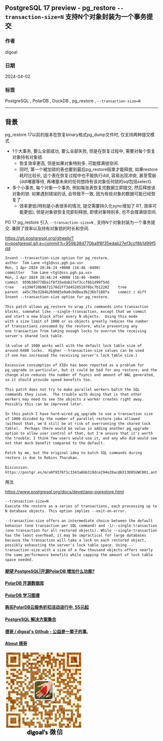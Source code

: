 ## PostgreSQL 17 preview - pg_restore `--transaction-size=N` 支持N个对象封装为一个事务提交    
                                                                                                        
### 作者                                                                                                        
digoal                                                                                                        
                                                                                                        
### 日期                                                                                                        
2024-04-02                                                                                              
                                                                                                        
### 标签                                                                                                        
PostgreSQL , PolarDB , DuckDB , pg_restore , `--transaction-size=N`     
                                                                                                        
----                                                                                                        
                                                                                                        
## 背景   
pg_restore 17以前的版本在恢复binary格式pg_dump文件时, 仅支持两种提交模式  
- 1个大事务, 要么全部成功, 要么全部失败, 但是在恢复过程中, 需要对每个恢复对象持有对象锁.  
    - 恢复效率更高, 但是如果对象特别多, 可能撑满锁空间.   
    - 同时, 第一个被加锁的表也要到最后pg_restore结束才能释放, 如果restore耗时比较长, 这个表在恢复过程中也不能执行ddl, 容易出现冲突, 甚至雪崩(ddl堵塞等待, 再堵塞未来的任何想持有该对象任何锁的sql包括select).       
- 多个小事务, 每个对象一个事务, 例如每张表恢复完数据立即提交, 然后释放该对象的锁. 如果遇到错误的话, 会导致不一致, 因为有些对象的数据可能已经恢复了.    
    - 效率更低(特别是小表很多的情况, 提交需要持久化sync增加了 RT, 效率可能更低), 但是对象锁恢复完即刻释放, 即使对象特别多, 也不会撑满锁空间.  
  
PG 17 pg_restore 引入 `--transaction-size=N` , 支持N个对象封装为一个事务提交. 兼顾了效率以及持有对象锁的时长和空间.  
  
https://git.postgresql.org/gitweb/?p=postgresql.git;a=commit;h=959b38d770ba1f8f35edab27ef3ccf8b1d99f5dd  
```  
Invent --transaction-size option for pg_restore.  
author	Tom Lane <tgl@sss.pgh.pa.us>	  
Mon, 1 Apr 2024 20:46:24 +0000 (16:46 -0400)  
committer	Tom Lane <tgl@sss.pgh.pa.us>	  
Mon, 1 Apr 2024 20:46:24 +0000 (16:46 -0400)  
commit	959b38d770ba1f8f35edab27ef3ccf8b1d99f5dd  
tree	e1396f20b9672178d2ff3d452851078bc7b12202	tree  
parent	a45c78e3284b269085e9a0cbd0ea3b236b7180fa	commit | diff  
Invent --transaction-size option for pg_restore.  
  
This patch allows pg_restore to wrap its commands into transaction  
blocks, somewhat like --single-transaction, except that we commit  
and start a new block after every N objects.  Using this mode  
with a size limit of 1000 or so objects greatly reduces the number  
of transactions consumed by the restore, while preventing any  
one transaction from taking enough locks to overrun the receiving  
server's shared lock table.  
  
(A value of 1000 works well with the default lock table size of  
around 6400 locks.  Higher --transaction-size values can be used  
if one has increased the receiving server's lock table size.)  
  
Excessive consumption of XIDs has been reported as a problem for  
pg_upgrade in particular, but it could be bad for any restore; and the  
change also reduces the number of fsyncs and amount of WAL generated,  
so it should provide speed benefits too.  
  
This patch does not try to make parallel workers batch the SQL  
commands they issue.  The trouble with doing that is that other  
workers may need to see the objects a worker creates right away.  
Possibly this can be improved later.  
  
In this patch I have hard-wired pg_upgrade to use a transaction size  
of 1000 divided by the number of parallel restore jobs allowed  
(without that, we'd still be at risk of overrunning the shared lock  
table).  Perhaps there would be value in adding another pg_upgrade  
option to allow user control of that, but I'm unsure that it's worth  
the trouble; I think few users would use it, and any who did would see  
not that much benefit compared to the default.  
  
Patch by me, but the original idea to batch SQL commands during  
restore is due to Robins Tharakan.  
  
Discussion: https://postgr.es/m/a9f9376f1c3343a6bb319dce294e20ac@EX13D05UWC001.ant.amazon.com  
```  
  
用法  
  
https://www.postgresql.org/docs/devel/app-pgrestore.html  
```  
--transaction-size=N  
Execute the restore as a series of transactions, each processing up to N database objects. This option implies --exit-on-error.  
  
--transaction-size offers an intermediate choice between the default behavior (one transaction per SQL command) and -1/--single-transaction (one transaction for all restored objects). While --single-transaction has the least overhead, it may be impractical for large databases because the transaction will take a lock on each restored object, possibly exhausting the server's lock table space. Using --transaction-size with a size of a few thousand objects offers nearly the same performance benefits while capping the amount of lock table space needed.  
```  
    
  
#### [期望 PostgreSQL|开源PolarDB 增加什么功能?](https://github.com/digoal/blog/issues/76 "269ac3d1c492e938c0191101c7238216")
  
  
#### [PolarDB 开源数据库](https://openpolardb.com/home "57258f76c37864c6e6d23383d05714ea")
  
  
#### [PolarDB 学习图谱](https://www.aliyun.com/database/openpolardb/activity "8642f60e04ed0c814bf9cb9677976bd4")
  
  
#### [购买PolarDB云服务折扣活动进行中, 55元起](https://www.aliyun.com/activity/new/polardb-yunparter?userCode=bsb3t4al "e0495c413bedacabb75ff1e880be465a")
  
  
#### [PostgreSQL 解决方案集合](../201706/20170601_02.md "40cff096e9ed7122c512b35d8561d9c8")
  
  
#### [德哥 / digoal's Github - 公益是一辈子的事.](https://github.com/digoal/blog/blob/master/README.md "22709685feb7cab07d30f30387f0a9ae")
  
  
#### [About 德哥](https://github.com/digoal/blog/blob/master/me/readme.md "a37735981e7704886ffd590565582dd0")
  
  
![digoal's wechat](../pic/digoal_weixin.jpg "f7ad92eeba24523fd47a6e1a0e691b59")
  
